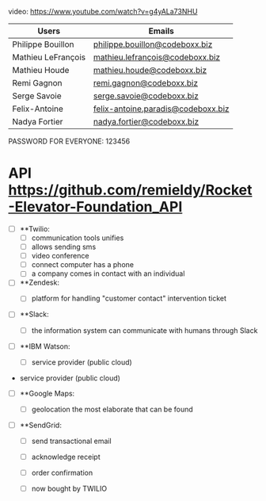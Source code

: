 
video: https://www.youtube.com/watch?v=g4yALa73NHU

| Users  | Emails                    |
| ------------- | ------------------------------ |
| Philippe Bouillon     | philippe.bouillon@codeboxx.biz     |
| Mathieu LeFrançois  | mathieu.lefrançois@codeboxx.biz   |
| Mathieu Houde | mathieu.houde@codeboxx.biz |
| Remi Gagnon | remi.gagnon@codeboxx.biz  |
| Serge Savoie | serge.savoie@codeboxx.biz  |
| Felix-Antoine | felix-antoine.paradis@codeboxx.biz|
| Nadya Fortier  | nadya.fortier@codeboxx.biz   |

PASSWORD FOR EVERYONE: 123456

# API https://github.com/remieldy/Rocket-Elevator-Foundation_API

- [ ] **Twilio:
    - [ ] communication tools unifies
    - [ ] allows sending sms
    - [ ] video conference
	- [ ] connect computer has a phone
    - [ ] a company comes in contact with an individual

- [ ] **Zendesk:
    - [ ] platform for handling "customer contact" intervention ticket


- [ ] **Slack:
    - [ ] the information system can communicate with humans through Slack


- [ ] **IBM Watson:
    - [ ] service provider (public cloud)


- service provider (public cloud)


- [ ] **Google Maps:
    - [ ] geolocation the most elaborate that can be found


- [ ] **SendGrid:
    - [ ] send transactional email
    - [ ] acknowledge receipt
    - [ ] order confirmation
    - [ ] now bought by TWILIO




